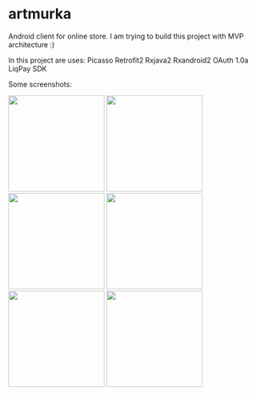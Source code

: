 # artmurka
Android client for online store.
I am trying to build this project with MVP architecture :)

In this project are uses:
  Picasso
  Retrofit2
  Rxjava2
  Rxandroid2
  OAuth 1.0a
  LiqPay SDK
  
  Some screenshots:
  
<img src="http://artmurka.com/app_screenshot/Screenshot_2017-08-31-23-23-40-348_com.artmur.png" width="192"> <img src="http://artmurka.com/app_screenshot/Screenshot_2017-08-31-23-23-55-573_com.artmur.png" width="192"> <img src="http://artmurka.com/app_screenshot/Screenshot_2017-08-31-23-24-35-092_com.artmur.png" width="192"> <img src="http://artmurka.com/app_screenshot/Screenshot_2017-08-31-23-24-07-422_com.artmur.png" width="192"> <img src="http://artmurka.com/app_screenshot/Screenshot_2017-08-31-23-25-29-188_com.artmur.png" width="192"> <img src="http://artmurka.com/app_screenshot/Screenshot_2017-08-31-23-26-51-341_com.artmur.png" width="192"> 